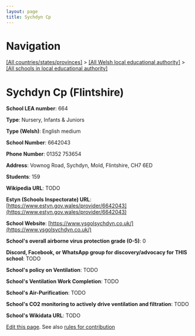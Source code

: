 ```yaml
---
layout: page
title: Sychdyn Cp
---
```

# Navigation

[[All countries/states/provinces]](../../..) > [[All Welsh local educational authority]](../..) > [[All schools in local educational authority]](..)

# Sychdyn Cp (Flintshire)

**School LEA number**: 664

**Type**: Nursery, Infants & Juniors

**Type (Welsh)**: English medium

**School Number**: 6642043

**Phone Number**: 01352 753654

**Address**: Vownog Road, Sychdyn, Mold, Flintshire, CH7 6ED

**Students**: 159

**Wikipedia URL**: TODO

**Estyn (Schools Inspectorate) URL**: [https://www.estyn.gov.wales/provider/6642043](https://www.estyn.gov.wales/provider/6642043)

**School Website**: [https://www.ysgolsychdyn.co.uk/](https://www.ysgolsychdyn.co.uk/)

**School's overall airborne virus protection grade (0-5)**: 0

**Discord, Facebook, or WhatsApp group for discovery/advocacy for THIS school**: TODO

**School's policy on Ventilation**: TODO

**School's Ventilation Work Completion**: TODO

**School's Air-Purification**: TODO

**School's CO2 monitoring to actively drive ventilation and filtration**: TODO

**School's Wikidata URL**: TODO




[Edit this page](https://github.com/ventilate-schools/Wales/edit/prif/./Flintshire/Sychdyn_Cp.md). See also [rules for contribution](../../../contribution-rules/)
